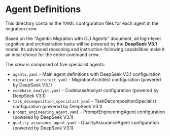 # Agent Definitions

This directory contains the YAML configuration files for each agent in the migration crew.

Based on the "Agentic Migration with CLI Agents" document, all high-level cognitive and orchestration tasks will be powered by the **DeepSeek V3.1** model. Its advanced reasoning and instruction-following capabilities make it an ideal choice for the entire command crew.

The crew is composed of five specialist agents:

- `agents.yaml` - Main agent definitions with DeepSeek V3.1 configuration
- `migration_architect.yaml` - MigrationArchitect configuration (powered by DeepSeek V3.1)
- `codebase_analyst.yaml` - CodebaseAnalyst configuration (powered by DeepSeek V3.1)
- `task_decomposition_specialist.yaml` - TaskDecompositionSpecialist configuration (powered by DeepSeek V3.1)
- `prompt_engineering_agent.yaml` - PromptEngineeringAgent configuration (powered by DeepSeek V3.1)
- `quality_assurance_agent.yaml` - QualityAssuranceAgent configuration (powered by DeepSeek V3.1)